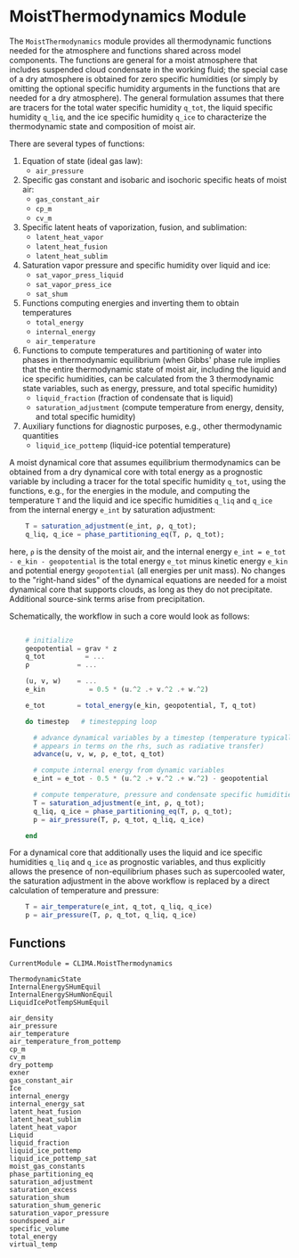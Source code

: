 # MoistThermodynamics Module

The `MoistThermodynamics` module provides all thermodynamic functions needed for the atmosphere and functions shared across model components. The functions are general for a moist atmosphere that includes suspended cloud condensate in the working fluid; the special case of a dry atmosphere is obtained for zero specific humidities (or simply by omitting the optional specific humidity arguments in the functions that are needed for a dry atmosphere). The general formulation assumes that there are tracers for the total water specific humidity `q_tot`, the liquid specific humidity `q_liq`, and the ice specific humidity `q_ice` to characterize the thermodynamic state and composition of moist air.

There are several types of functions:

1. Equation of state (ideal gas law):
    * `air_pressure`
2. Specific gas constant and isobaric and isochoric specific heats of moist air:
    * `gas_constant_air`
    * `cp_m`
    * `cv_m`
3. Specific latent heats of vaporization, fusion, and sublimation:
    * `latent_heat_vapor`
    * `latent_heat_fusion`
    * `latent_heat_sublim`
4. Saturation vapor pressure and specific humidity over liquid and ice:
    * `sat_vapor_press_liquid`
    * `sat_vapor_press_ice`
    * `sat_shum`
5. Functions computing energies and inverting them to obtain temperatures
    * `total_energy`
    * `internal_energy`
    * `air_temperature`
6. Functions to compute temperatures and partitioning of water into phases in thermodynamic equilibrium (when Gibbs' phase rule implies that the entire thermodynamic state of moist air, including the liquid and ice specific humidities, can be calculated from the 3 thermodynamic state variables, such as energy, pressure, and total specific humidity)
    * `liquid_fraction` (fraction of condensate that is liquid)
    * `saturation_adjustment` (compute temperature from energy, density, and total specific humidity)
7. Auxiliary functions for diagnostic purposes, e.g., other thermodynamic quantities
    * `liquid_ice_pottemp` (liquid-ice potential temperature)

A moist dynamical core that assumes equilibrium thermodynamics can be obtained from a dry dynamical core with total energy as a prognostic variable by including a tracer for the total specific humidity `q_tot`, using the functions, e.g., for the energies in the module, and computing the temperature `T` and the liquid and ice specific humidities `q_liq` and `q_ice` from the internal energy `e_int` by saturation adjustment:
```julia
    T = saturation_adjustment(e_int, ρ, q_tot);
    q_liq, q_ice = phase_partitioning_eq(T, ρ, q_tot);
```
here, `ρ` is the density of the moist air, and the internal energy `e_int = e_tot - e_kin - geopotential` is the total energy `e_tot` minus kinetic energy `e_kin` and potential energy `geopotential` (all energies per unit mass). No changes to the "right-hand sides" of the dynamical equations are needed for a moist dynamical core that supports clouds, as long as they do not precipitate. Additional source-sink terms arise from precipitation.

Schematically, the workflow in such a core would look as follows:
```julia

    # initialize
    geopotential = grav * z
    q_tot          = ...
    ρ            = ...

    (u, v, w)    = ...
    e_kin           = 0.5 * (u.^2 .+ v.^2 .+ w.^2)

    e_tot        = total_energy(e_kin, geopotential, T, q_tot)

    do timestep   # timestepping loop

      # advance dynamical variables by a timestep (temperature typically
      # appears in terms on the rhs, such as radiative transfer)
      advance(u, v, w, ρ, e_tot, q_tot)

      # compute internal energy from dynamic variables
      e_int = e_tot - 0.5 * (u.^2 .+ v.^2 .+ w.^2) - geopotential

      # compute temperature, pressure and condensate specific humidities,
      T = saturation_adjustment(e_int, ρ, q_tot);
      q_liq, q_ice = phase_partitioning_eq(T, ρ, q_tot);
      p = air_pressure(T, ρ, q_tot, q_liq, q_ice)

    end
```

For a dynamical core that additionally uses the liquid and ice specific humidities `q_liq` and `q_ice` as prognostic variables, and thus explicitly allows the presence of non-equilibrium phases such as supercooled water, the saturation adjustment in the above workflow is replaced by a direct calculation of temperature and pressure:
```julia
    T = air_temperature(e_int, q_tot, q_liq, q_ice)
    p = air_pressure(T, ρ, q_tot, q_liq, q_ice)
```

## Functions

```@meta
CurrentModule = CLIMA.MoistThermodynamics
```

```@docs
ThermodynamicState
InternalEnergySHumEquil
InternalEnergySHumNonEquil
LiquidIcePotTempSHumEquil
```

```@docs
air_density
air_pressure
air_temperature
air_temperature_from_pottemp
cp_m
cv_m
dry_pottemp
exner
gas_constant_air
Ice
internal_energy
internal_energy_sat
latent_heat_fusion
latent_heat_sublim
latent_heat_vapor
Liquid
liquid_fraction
liquid_ice_pottemp
liquid_ice_pottemp_sat
moist_gas_constants
phase_partitioning_eq
saturation_adjustment
saturation_excess
saturation_shum
saturation_shum_generic
saturation_vapor_pressure
soundspeed_air
specific_volume
total_energy
virtual_temp
```





